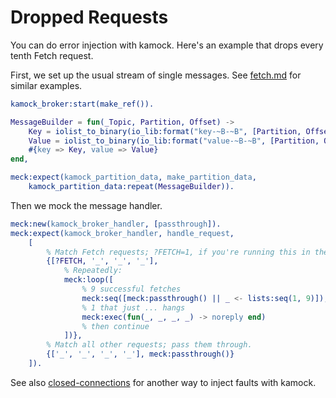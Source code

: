# Dropped Requests

You can do error injection with kamock. Here's an example that drops every tenth Fetch request.

First, we set up the usual stream of single messages. See [fetch.md](fetch.md) for similar examples.

```erlang
kamock_broker:start(make_ref()).

MessageBuilder = fun(_Topic, Partition, Offset) ->
    Key = iolist_to_binary(io_lib:format("key-~B-~B", [Partition, Offset])),
    Value = iolist_to_binary(io_lib:format("value-~B-~B", [Partition, Offset])),
    #{key => Key, value => Value}
end,

meck:expect(kamock_partition_data, make_partition_data,
    kamock_partition_data:repeat(MessageBuilder)).
```

Then we mock the message handler.

```erlang
meck:new(kamock_broker_handler, [passthrough]).
meck:expect(kamock_broker_handler, handle_request,
    [
        % Match Fetch requests; ?FETCH=1, if you're running this in the Erlang shell.
        {[?FETCH, '_', '_', '_'],
            % Repeatedly:
            meck:loop([
                % 9 successful fetches
                meck:seq([meck:passthrough() || _ <- lists:seq(1, 9)]),
                % 1 that just ... hangs
                meck:exec(fun(_, _, _, _) -> noreply end)
                % then continue
            ])},
        % Match all other requests; pass them through.
        {['_', '_', '_', '_'], meck:passthrough()}
    ]).
```

See also [closed-connections](closed-connections.md) for another way to inject faults with kamock.
